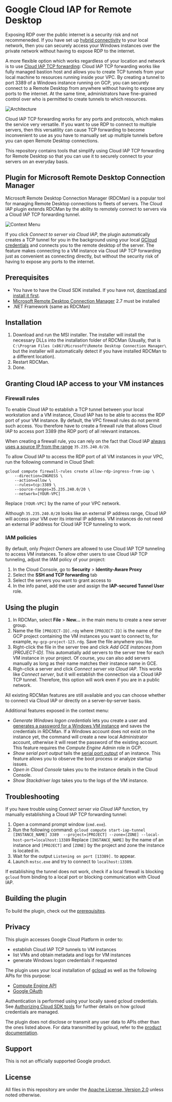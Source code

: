 ﻿# Google Cloud IAP for Remote Desktop

Exposing RDP over the public internet is a security risk and not recommeneded. If you have
set up [hybrid connectivity](https://cloud.google.com/hybrid-connectivity/) to your local network,
then you can securely access your Windows instances over the private network without having 
to expose RDP to the internet.

A more flexible option which works regardless of your location and network is
to use [Cloud IAP TCP forwarding](https://cloud.google.com/iap/docs/tcp-forwarding-overview):
Cloud IAP TCP forwarding works like fully managed bastion host and allows you to create TCP 
tunnels from your local machine to resources running inside your VPC. By creating a tunnel to port 
3389 of a Windows instance running on GCP, you can securely connect to a Remote Desktop from anywhere 
without having to expose any ports to the internet. At the same time, administrators have 
fine-grained control over who is permitted to create tunnels to which resources.

![Architecture](doc/images/Architecture.svg)

Cloud IAP TCP forwarding works for any ports and protocols, which makes the service very versatile.
If you want to use RDP to connect to multiple servers, then this versatility can cause TCP forwarding
to become inconvenient to use as you have to manually set up multiple tunnels before you can open 
Remote Desktop connections.

This repository contains tools that simplify using Cloud IAP TCP forwarding for Remote Desktop 
so that you can use it to securely connect to your servers on an everyday basis.

## Plugin for Microsoft Remote Desktop Connection Manager

Microsoft Remote Desktop Connection Manager (RDCMan) is a popular tool for managing Remote Desktop
connections to fleets of servers. The Cloud IAP plugin extends RDCMan by the ability to remotely
connect to servers via a Cloud IAP TCP forwarding tunnel. 

![Context Menu](doc/images/ContextMenu.png)

If you click _Connect to server via Cloud IAP_, the plugin automatically creates a TCP tunnel for 
you in the background using your local [GCloud credentials](https://cloud.google.com/sdk/docs/authorizing)
and connects you to the remote desktop of the server. The feature makes connecting to a VM instance 
via Cloud IAP TCP forwarding just as convenient as connecting directly, but without the security risk 
of having to expose any ports to the internet.

## Prerequisites

* You have to have the Cloud SDK installed. If you have not, 
  [download and install it first](https://cloud.google.com/sdk/docs/downloads-interactive).
* [Microsoft Remote Desktop Connection Manager](https://www.microsoft.com/en-us/download/details.aspx?id=44989) 
  2.7 must be installed
* .NET Framework (same as RDCMan)

## Installation

1. Download and run the MSI installer. The installer will install the necessary DLLs into the 
   installation folder of RDCMan (Usually, that is 
  `C:\Program Files (x86)\Microsoft\Remote Desktop Connection Manager\` but the installer
   will automatically detect if you have installed RDCMan to a different location). 
2. Restart RDCMan.
3. Done.

## Granting Cloud IAP access to your VM instances

### Firewall rules

To enable Cloud IAP to establish a TCP tunnel between your local workstation and a VM instance,
Cloud IAP has to be able to access the RDP port of your VM instance. By default, the VPC firewall rules
do not permit such access. You therefore have to create a firewall rule that allows Cloud IAP to access
port 3389 (the RDP port) of all relevant instances.

When creating a firewall rule, you can rely on the fact that Cloud IAP 
[always uses a source IP from the range](https://cloud.google.com/iap/docs/using-tcp-forwarding) 
`35.235.240.0/20`.

To allow Cloud IAP to access the RDP port of all VM instances in your VPC, run the following
command in Cloud Shell:

```
gcloud compute firewall-rules create allow-rdp-ingress-from-iap \
    --direction=INGRESS \
    --action=allow \
    --rules=tcp:3389 \
    --source-ranges=35.235.240.0/20 \
    --network=[YOUR-VPC]
```

Replace `[YOUR-VPC]` by the name of your VPC network.

Although `35.235.240.0/20` looks like an external IP address range, Cloud IAP will access your VM over
its internal IP address. VM instances do not need an external IP address for Cloud IAP
TCP tunneling to work.

### IAM policies

By default, only _Project Owners_ are allowed to use Cloud IAP TCP tunneling to access 
VM instances. To allow other users to use Cloud IAP TCP tunneling, adjust the IAM policy 
of your project:

1. In the Cloud Console, go to **Security** > **Identity-Aware Proxy**
2. Select the **SSH and TCP forwarding** tab
3. Select the servers you want to grant access to
4. In the info panel, add the user and assign the **IAP-secured Tunnel User** role.




## Using the plugin

1. In RDCMan, select **File** > **New...** in the main menu to create a new server group. 
2. Name the file `[PROJECT-ID].rdg` where `[PROJECT-ID]` is the name of the GCP project
   containing the VM instances you want to connect to, for example, `my-gcp-project-123.rdg`. 
   Save the file anywhere you like.
3. Right-click the file in the server tree and click _Add GCE instances from [PROJECT-ID]_. This 
   automatially add servers to the server tree for each VM instance in your project. Of course,
   you can also add servers manually as long as their name matches their instance name in GCE.
4. Righ-click a server and click _Connect server via Cloud IAP_. This works like _Connect server_,
   but it will establish the connection via a Cloud IAP TCP tunnel. Therefore, this option will 
   work even if you are in a public network.

All existing RDCMan features are still available and you can choose whether to connect via Cloud IAP
or directly on a server-by-server basis.

Additional features exposed in the context menu:
* _Generate Windows logon credentials_ 
  lets you create a user and [generates a password for a Windows VM instance](https://cloud.google.com/compute/docs/instances/windows/creating-passwords-for-windows-instances) 
  and saves the credentials in RDCMan. If a Windows account does not exist on the instance yet, 
  the command will create a new local Administrator account, otherwise it will reset the
  password of the existing account. 
  This feature requires the _Compute Engine Admin_ role in GCP.
* _Show serial port output_ tails the [serial port output](https://cloud.google.com/compute/docs/instances/viewing-serial-port-output)
  of an instance. This feature allows you to observe the boot process or analyze startup issues.
* _Open in Cloud Console_ takes you to the instance details in the Cloud Console.
* _Show Stackdriver logs_ takes you to the logs of the VM instance.


## Troubleshooting

If you have trouble using _Connect server via Cloud IAP_ function, try manually establishing
a Cloud IAP TCP forwarding tunnel:

1. Open a command prompt window (`cmd.exe`).
2. Run the following command: `gcloud compute start-iap-tunnel [INSTANCE_NAME] 3389 
  --project=[PROJECT] --zone=[ZONE] --local-host-port=localhost:13389`
   Replace `[INSTANCE_NAME]` by the name of an instance and `[PROJECT]` and `[ZONE]` by 
   the project and zone the instance is located in.
4. Wait for the output `Listening on port [13389].` to appear.
3. Launch `mstsc.exe` and try to connect to `localhost:13389`.

If establishing the tunnel does not work, check if a local firewall is blocking `gcloud`
from binding to a local port or blocking communication with Cloud IAP.

## Building the plugin

To build the plugin, check out the [prerequisites](BUILDING.md).

## Privacy

This plugin accesses Google Cloud Platform in order to:

* establish Cloud IAP TCP tunnels to VM instances
* list VMs and obtain metadata and logs for VM instances  
* generate Windows logon credentials if requested

The plugin uses your local installation of [gcloud](https://cloud.google.com/sdk/gcloud/) 
as well as the following APIs for this purpose:

* [Compute Engine API](https://cloud.google.com/compute/docs/reference/rest/v1/)
* [Google OAuth](https://developers.google.com/identity/protocols/OAuth2)

Authentication is performed using your locally saved gcloud credentials.
See [Authorizing Cloud SDK tools](https://cloud.google.com/sdk/docs/authorizing) 
for further details on how gcloud credentials are managed.

The plugin does not disclose or transmit any user data to APIs other than the
ones listed above. For data transmitted by gcloud, refer to the
[product documentation](https://cloud.google.com/sdk/usage-statistics).

## Support

This is not an officially supported Google product.

## License

All files in this repository are under the
[Apache License, Version 2.0](LICENSE.txt) unless noted otherwise.